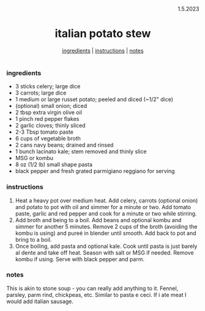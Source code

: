 <p align="right">1.5.2023</p>

<h1 align="center">italian potato stew</h1>

<div align="center">
  <a href="#ingredients">ingredients</a> | 
  <a href="#instructions">instructions</a> | 
  <a href="#notes">notes</a>
</div>
<br>

### ingredients

- 3 sticks celery; large dice
- 3 carrots; large dice
- 1 medium or large russet potato; peeled and diced (~1/2" dice)
- (optional) small onion; diced
- 2 tbsp extra virgin olive oil
- 1 pinch red pepper flakes
- 2 garlic cloves; thinly sliced
- 2-3 Tbsp tomato paste
- 6 cups of vegetable broth
- 2 cans navy beans; drained and rinsed
- 1 bunch lacinato kale; stem removed and thinly slice
- MSG or kombu
- 8 oz (1/2 lb) small shape pasta
- black pepper and fresh grated parmigiano reggiano for serving

### instructions

1. Heat a heavy pot over medium heat. Add celery, carrots (optional onion) and potato to pot with oil and simmer for a
   minute or two. Add tomato paste, garlic and red pepper and cook for a minute or two while stirring.
1. Add broth and being to a boil. Add beans and optional kombu and simmer for another 5 minutes. Remove 2 cups of the
   broth (avoiding the kombu is using) and pureé in blender until smooth. Add back to pot and bring to a boil.
1. Once boiling, add pasta and optional kale. Cook until pasta is just barely al dente and take off heat. Season with
   salt or MSG if needed. Remove kombu if using. Serve with black pepper and parm.

### notes

This is akin to stone soup - you can really add anything to it. Fennel, parsley, parm rind, chickpeas, etc. Similar to
pasta e ceci. If i ate meat I would add italian sausage.
